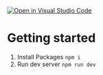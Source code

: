 [![Open in Visual Studio Code](https://classroom.github.com/assets/open-in-vscode-c66648af7eb3fe8bc4f294546bfd86ef473780cde1dea487d3c4ff354943c9ae.svg)](https://classroom.github.com/online_ide?assignment_repo_id=9955364&assignment_repo_type=AssignmentRepo)
# Getting started

1. Install Packages `npm i`
2. Run dev server `npm run dev`
